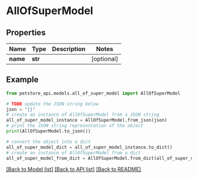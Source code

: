 # AllOfSuperModel


## Properties

Name | Type | Description | Notes
------------ | ------------- | ------------- | -------------
**name** | **str** |  | [optional] 

## Example

```python
from petstore_api.models.all_of_super_model import AllOfSuperModel

# TODO update the JSON string below
json = "{}"
# create an instance of AllOfSuperModel from a JSON string
all_of_super_model_instance = AllOfSuperModel.from_json(json)
# print the JSON string representation of the object
print(AllOfSuperModel.to_json())

# convert the object into a dict
all_of_super_model_dict = all_of_super_model_instance.to_dict()
# create an instance of AllOfSuperModel from a dict
all_of_super_model_from_dict = AllOfSuperModel.from_dict(all_of_super_model_dict)
```
[[Back to Model list]](../README.md#documentation-for-models) [[Back to API list]](../README.md#documentation-for-api-endpoints) [[Back to README]](../README.md)


